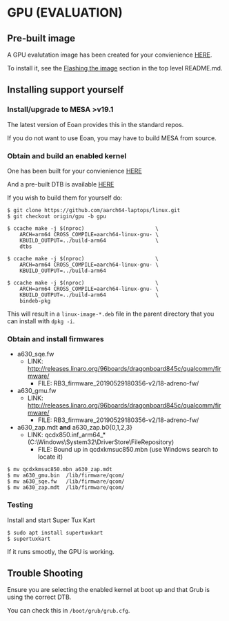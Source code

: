 # GPU (EVALUATION)

## Pre-built image

A GPU evalutation image has been created for your convienience [HERE](http://releases.linaro.org/aarch64-laptops/images/ubuntu/19.10/aarch64-laptops-eoan-gpu-prebuilt.img.xz).

To install it, see the [Flashing the image](https://github.com/aarch64-laptops/build#Flashing-the-image) section in the top level README.md.

## Installing support yourself

### Install/upgrade to MESA >v19.1

The latest version of Eoan provides this in the standard repos.

If you do not want to use Eoan, you may have to build MESA from source.

### Obtain and build an enabled kernel

One has been built for your convienience [HERE](https://github.com/aarch64-laptops/build/blob/master/misc/lenovo-yoga-c630/gpu/debs/linux-image-5.3.0-rc1_arm64-gpu.deb)

And a pre-built DTB is available [HERE](https://github.com/aarch64-laptops/build/blob/master/misc/lenovo-yoga-c630/gpu/dtb/sdm850-lenovo-yoga-c630.dtb)

If you wish to build them for yourself do:

```
$ git clone https://github.com/aarch64-laptops/linux.git
$ git checkout origin/gpu -b gpu

$ ccache make -j $(nproc)                       \
    ARCH=arm64 CROSS_COMPILE=aarch64-linux-gnu- \
    KBUILD_OUTPUT=../build-arm64                \
    dtbs

$ ccache make -j $(nproc)                       \
    ARCH=arm64 CROSS_COMPILE=aarch64-linux-gnu- \
    KBUILD_OUTPUT=../build-arm64

$ ccache make -j $(nproc)                       \
    ARCH=arm64 CROSS_COMPILE=aarch64-linux-gnu- \
    KBUILD_OUTPUT=../build-arm64                \
    bindeb-pkg
```

This will result in a `linux-image-*.deb` file in the parent directory that you can install with `dpkg
-i`.

### Obtain and install firmwares

* a630_sqe.fw
  * LINK: http://releases.linaro.org/96boards/dragonboard845c/qualcomm/firmware/
    * FILE: RB3_firmware_20190529180356-v2/18-adreno-fw/
* a630_gmu.fw
  * LINK: http://releases.linaro.org/96boards/dragonboard845c/qualcomm/firmware/
    * FILE: RB3_firmware_20190529180356-v2/18-adreno-fw/
* a630_zap.mdt **and** a630_zap.b0{0,1,2,3}
  * LINK: qcdx850.inf_arm64_* (C:\Windows\System32\DriverStore\FileRepository)
    * FILE: Bound up in qcdxkmsuc850.mbn (use Windows search to locate it)

```
$ mv qcdxkmsuc850.mbn a630_zap.mdt
$ mv a630_gmu.bin  /lib/firmware/qcom/
$ mv a630_sqe.fw   /lib/firmware/qcom/
$ mv a630_zap.mdt  /lib/firmware/qcom/
```

### Testing

Install and start Super Tux Kart

```
$ sudo apt install supertuxkart
$ supertuxkart
```

If it runs smootly, the GPU is working.

## Trouble Shooting

Ensure you are selecting the enabled kernel at boot up and that Grub is using the correct DTB.

You can check this in `/boot/grub/grub.cfg`.
